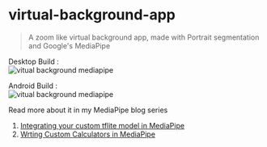 # virtual-background-app
> A zoom like virtual background app, made with Portrait segmentation and Google's MediaPipe

Desktop Build : <br>
![vitual background mediapipe](https://github.com/SwatiModi/virtual-background-app/blob/master/zoom-like-virtual-tryon-app-mediapipe.png "Desktop") <br>

Android Build : <br>
![vitual background mediapipe](https://github.com/SwatiModi/virtual-background-app/blob/master/zoom-like-virtual-tryon-app-mediapipe-android.jpg "Android") <br>


Read more about it in my MediaPipe blog series <br>

1. [Integrating your custom tflite model in MediaPipe](https://blog.gofynd.com/mediapipe-with-custom-tflite-model-d3ea0427b3c1) <br>
2. [Wrting Custom Calculators in MediaPipe](https://blog.gofynd.com/mediapipe-with-custom-tflite-model-d3ea0427b3c1)
